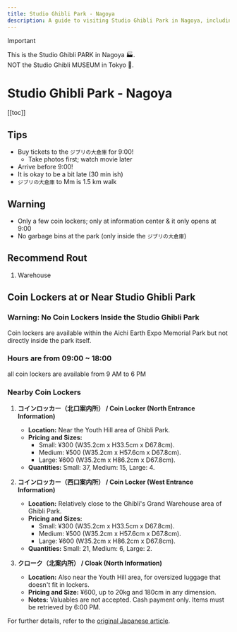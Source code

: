 ```yaml
---
title: Studio Ghibli Park - Nagoya
description: A guide to visiting Studio Ghibli Park in Nagoya, including tips and transportation
---
```


> [!IMPORTANT]  
> This is the Studio Ghibli PARK in Nagoya 🏭. <br> NOT the Studio Ghibli MUSEUM in Tokyo 🗼.


# Studio Ghibli Park - Nagoya

[[toc]]


## Tips

* Buy tickets to the `ジブリの大倉庫` for 9:00!
  * Take photos first; watch movie later
* Arrive before 9:00!
* It is okay to be a bit late (30 min ish)
* `ジブリの大倉庫` to Mm is 1.5 km walk


## Warning

* Only a few coin lockers; only at information center & it only opens at 9:00
* No garbage bins at the park (only inside the `ジブリの大倉庫`)


## Recommend Rout

1. Warehouse


## Coin Lockers at or Near Studio Ghibli Park


### Warning: No Coin Lockers Inside the Studio Ghibli Park

Coin lockers are available within the Aichi Earth Expo Memorial Park but not directly inside the park itself.


### Hours are from 09:00 ~ 18:00

all coin lockers are available from 9 AM to 6 PM


### Nearby Coin Lockers

1. **コインロッカー（北口案内所） / Coin Locker (North Entrance Information)**
   * **Location:** Near the Youth Hill area of Ghibli Park.
   * **Pricing and Sizes:**
     * Small: ¥300 (W35.2cm x H33.5cm x D67.8cm).
     * Medium: ¥500 (W35.2cm x H57.6cm x D67.8cm).
     * Large: ¥600 (W35.2cm x H86.2cm x D67.8cm).
   * **Quantities:** Small: 37, Medium: 15, Large: 4.

2. **コインロッカー（西口案内所） / Coin Locker (West Entrance Information)**
   * **Location:** Relatively close to the Ghibli's Grand Warehouse area of Ghibli Park.
   * **Pricing and Sizes:**
     * Small: ¥300 (W35.2cm x H33.5cm x D67.8cm).
     * Medium: ¥500 (W35.2cm x H57.6cm x D67.8cm).
     * Large: ¥600 (W35.2cm x H86.2cm x D67.8cm).
   * **Quantities:** Small: 21, Medium: 6, Large: 2.

3. **クローク（北案内所） / Cloak (North Information)**
   * **Location:** Also near the Youth Hill area, for oversized luggage that doesn't fit in lockers.
   * **Pricing and Size:** ¥600, up to 20kg and 180cm in any dimension.
   * **Notes:** Valuables are not accepted. Cash payment only. Items must be retrieved by 6:00 PM.

For further details, refer to the [original Japanese article](https://castel.jp/p/9201).
